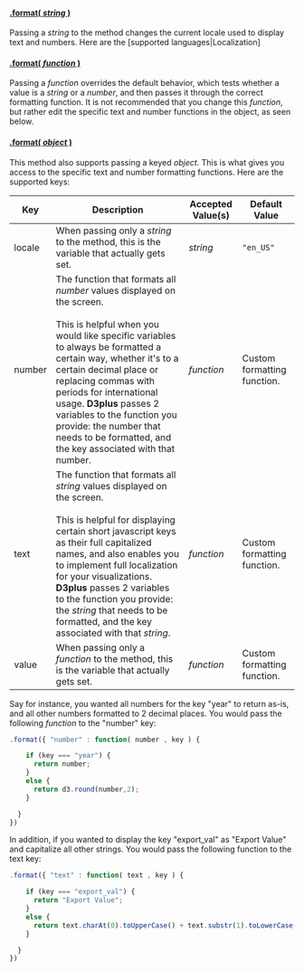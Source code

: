#### <a name="string" href="#string">.format( *string* )</a>

Passing a *string* to the method changes the current locale used to display text and numbers. Here are the [supported languages|Localization]

#### <a name="function" href="#function">.format( *function* )</a>

Passing a *function* overrides the default behavior, which tests whether a value is a *string* or a *number*, and then passes it through the correct formatting function. It is not recommended that you change this *function*, but rather edit the specific text and number functions in the object, as seen below.

#### <a name="object" href="#object">.format( *object* )</a>

This method also supports passing a keyed *object*. This is what gives you access to the specific text and number formatting functions. Here are the supported keys:

| Key | Description | Accepted Value(s) | Default Value |
|---|---|---|---|
| locale | When passing only a *string* to the method, this is the variable that actually gets set. | *string* | ```"en_US"``` |
| number | The function that formats all *number* values displayed on the screen. <br><br> This is helpful when you would like specific variables to always be formatted a certain way, whether it's to a certain decimal place or replacing commas with periods for international usage. **D3plus** passes 2 variables to the function you provide: the number that needs to be formatted, and the key associated with that number. | *function* | Custom formatting function. |
| text | The function that formats all *string* values displayed on the screen. <br><br> This is helpful for displaying certain short javascript keys as their full capitalized names, and also enables you to implement full localization for your visualizations. **D3plus** passes 2 variables to the function you provide: the *string* that needs to be formatted, and the key associated with that *string*. | *function* | Custom formatting function. |
| value | When passing only a *function* to the method, this is the variable that actually gets set. | *function* | Custom formatting function. |

Say for instance, you wanted all numbers for the key "year" to return as-is, and all other numbers formatted to 2 decimal places. You would pass the following *function* to the "number" key:

```js
.format({ "number" : function( number , key ) {

    if (key === "year") {
      return number;
    }
    else {
      return d3.round(number,2);
    }

  }
})
```

In addition, if you wanted to display the key "export_val" as "Export Value" and capitalize all other strings. You would pass the following function to the text key:

```js
.format({ "text" : function( text , key ) {

    if (key === "export_val") {
      return "Export Value";
    }
    else {
      return text.charAt(0).toUpperCase() + text.substr(1).toLowerCase();
    }

  }
})
```
